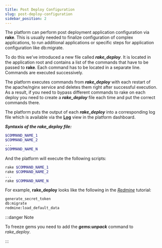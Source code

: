 ```yaml
---
title: Post Deploy Configuration
slug: post-deploy-configuration
sidebar_position: 2
---
```


<!-- ## Ruby Post Deploy Configuration -->

The platform can perform post deployment application configuration via **rake**. This is usually needed to finalize configuration of complex applications, to run additional applications or specific steps for application configuration like db:migrate.

To do this we’ve introduced a new file called **_rake_deploy_**. It is located in the application root and contains a list of the commands that have to be passed to **rake**. Each command has to be located in a separate line. Commands are executed successively.

The platform executes commands from **_rake_deploy_** with each restart of the apache/nginx service and deletes them right after successful execution. As a result, if you need to bypass different commands to rake on each deploy you need to create a **_rake_deploy_** file each time and put the correct commands there.

The platform puts the output of each **_rake_deploy_** into a corresponding log file which is available via the [**Log**](/application-setting/built-in-monitoring/log-files#view-log-files) view in the platform dashboard.

**_Syntaxis of the rake_deploy file:_**

```bash
$COMMAND_NAME_1
$COMMAND_NAME_2
...
$COMMAND_NAME_N
```

And the platform will execute the following scripts:

```bash
rake $COMMAND_NAME_1
rake $COMMAND_NAME_2
...
rake $COMMAND_NAME_N
```

For example, **rake_deploy** looks like the following in the [_Redmine_](https://cloudmydc.com/) tutorial:

```bash
generate_secret_token
db:migrate
redmine:load_default_data
```

:::danger Note

To freeze gems you need to add the **_gems:unpack_** command to _rake_deploy_.

:::
